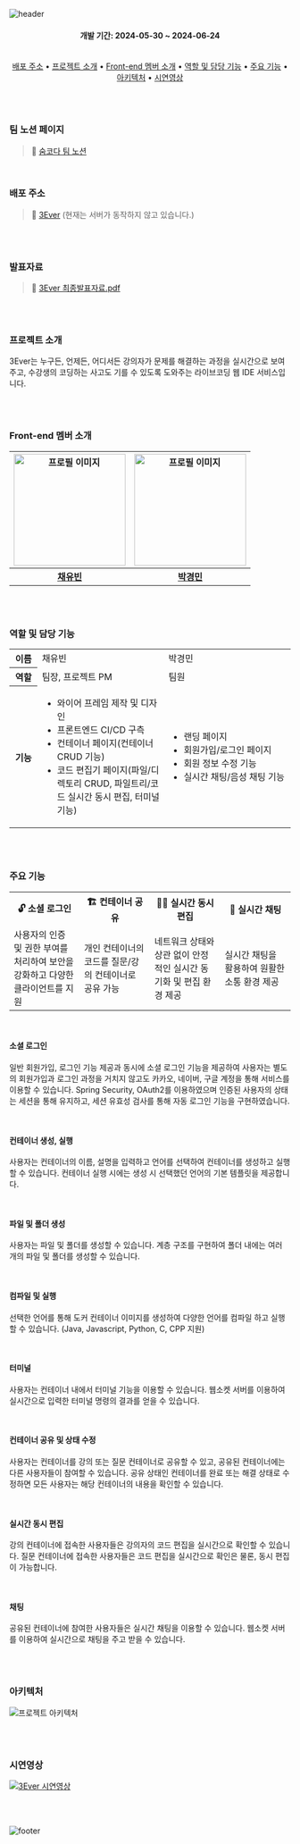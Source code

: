 ![header](https://capsule-render.vercel.app/api?type=waving&height=250&color=48BB78&text=3Ever%20-%20Web%20IDE&textBg=false&fontColor=ffffff&fontSize=40&fontAlign=50&fontAlignY=39&section=header)

<div align="center">
  <h4>개발 기간: 2024-05-30 ~ 2024-06-24</h3><br>
  <a href="#배포-주소">배포 주소</a> • <a href="#프로젝트-소개">프로젝트 소개</a> • <a href="#front-end-멤버-소개">Front-end 멤버 소개</a> • <a href="#역할-및-담당-기능">역할 및 담당 기능</a> • <a href="#주요-기능">주요 기능</a> • <a href="#아키텍처">아키텍처</a> • <a href="#시연영상">시연영상</a>
</div>

<br><br>

### 팀 노션 페이지
> 🔗 [숨코다 팀 노션](https://www.notion.so/yuuub/8c3da47a75f04e508bdb820263bb59c6?pvs=4)

<br>

### 배포 주소
> 🔗 [3Ever](http://ec2-52-79-123-145.ap-northeast-2.compute.amazonaws.com/) (현재는 서버가 동작하지 않고 있습니다.)

<br><br>

### 발표자료
> 🔗 [3Ever 최종발표자료.pdf](https://github.com/user-attachments/files/16833493/3Ever.pdf)

<br><br>

### 프로젝트 소개
3Ever는 누구든, 언제든, 어디서든 강의자가 문제를 해결하는 과정을 실시간으로 보여주고, 수강생의 코딩하는 사고도 기를 수 있도록 도와주는 라이브코딩 웹 IDE 서비스입니다.

<br><br>

### Front-end 멤버 소개
|<img width="200" src="https://avatars.githubusercontent.com/u/63189595?v=4" alt="프로필 이미지">|<img width="200" src="https://avatars.githubusercontent.com/u/96777845?v=4" alt="프로필 이미지">|
|:---:|:---:|
|[**채유빈**](https://github.com/ChaeYubin)|[**박경민**](https://github.com/gangmin2)|

<br><br>

### 역할 및 담당 기능
<table>
  <tr>
    <th width="10%">이름</th>
    <td width="45%">채유빈</td>
    <td width="45%">박경민</td>
  </tr>
  
  <tr>
    <th>역할</th>
    <td>팀장, 프로젝트 PM</td>
    <td>팀원</td>
  </tr>
  
  <tr>
    <th>기능</th>
    <td>
      <ul>
        <li>와이어 프레임 제작 및 디자인</li>
        <li>프론트엔드 CI/CD 구측</li>
        <li>컨테이너 페이지(컨테이너 CRUD 기능)</li>
        <li>코드 편집기 페이지(파일/디렉토리 CRUD, 파일트리/코드 실시간 동시 편집, 터미널 기능)</li>
      </ul>
    </td>
    <td>
      <ul>
        <li>랜딩 페이지</li>
        <li>회원가입/로그인 페이지</li>
        <li>회원 정보 수정 기능</li>
        <li>실시간 채팅/음성 채팅 기능</li>
      </ul>
    </td>
  </tr>
</table>

<br><br>

### 주요 기능
<table>
  <tr>
    <th width="25%">🔓 소셜 로그인</th>
    <th width="25%">🏗️ 컨테이너 공유</th>
    <th width="25%">🧑‍💻 실시간 동시 편집</th>
    <th width="25%">💬 실시간 채팅</th>
  </tr>
  <tr>
    <td>사용자의 인증 및 권한 부여를 처리하여 보안을 강화하고 다양한 클라이언트를 지원</td>
    <td>개인 컨테이너의 코드를 질문/강의 컨테이너로 공유 가능</td>
    <td>네트워크 상태와 상관 없이 안정적인 실시간 동기화 및 편집 환경 제공</td>
    <td>실시간 채팅을 활용하여 원활한 소통 환경 제공</td>
  </tr>
</table>
<br>

#### 소셜 로그인
일반 회원가입, 로그인 기능 제공과 동시에 소셜 로그인 기능을 제공하여 사용자는 별도의 회원가입과 로그인 과정을 거치지 않고도 카카오, 네이버, 구글 계정을 통해 서비스를 이용할 수 있습니다.
Spring Security, OAuth2를 이용하였으며 인증된 사용자의 상태는 세션을 통해 유지하고, 세션 유효성 검사를 통해 자동 로그인 기능을 구현하였습니다.

<br>

#### 컨테이너 생성, 실행
사용자는 컨테이너의 이름, 설명을 입력하고 언어를 선택하여 컨테이너를 생성하고 실행할 수 있습니다. 컨테이너 실행 시에는 생성 시 선택했던 언어의 기본 템플릿을 제공합니다.

<br>

#### 파일 및 폴더 생성
사용자는 파일 및 폴더를 생성할 수 있습니다. 계층 구조를 구현하여 폴더 내에는 여러 개의 파일 및 폴더를 생성할 수 있습니다.

<br>

#### 컴파일 및 실행
선택한 언어를 통해 도커 컨테이너 이미지를 생성하여 다양한 언어를 컴파일 하고 실행할 수 있습니다. (Java, Javascript, Python, C, CPP 지원)

<br>

#### 터미널
사용자는 컨테이너 내에서 터미널 기능을 이용할 수 있습니다. 웹소켓 서버를 이용하여 실시간으로 입력한 터미널 명령의 결과를 얻을 수 있습니다.

<br>

#### 컨테이너 공유 및 상태 수정
사용자는 컨테이너를 강의 또는 질문 컨테이너로 공유할 수 있고, 공유된 컨테이너에는 다른 사용자들이 참여할 수 있습니다.
공유 상태인 컨테이너를 완료 또는 해결 상태로 수정하면 모든 사용자는 해당 컨테이너의 내용을 확인할 수 있습니다.

<br>

#### 실시간 동시 편집
강의 컨테이너에 접속한 사용자들은 강의자의 코드 편집을 실시간으로 확인할 수 있습니다. 질문 컨테이너에 접속한 사용자들은 코드 편집을 실시간으로 확인은 물론, 동시 편집이 가능합니다.  

<br>

#### 채팅
공유된 컨테이너에 참여한 사용자들은 실시간 채팅을 이용할 수 있습니다. 웹소켓 서버를 이용하여 실시간으로 채팅을 주고 받을 수 있습니다. 

<br><br>

### 아키텍처
<img alt="프로젝트 아키텍처" src="https://github.com/Web-IDE-Project/front-end/assets/96777845/a70ef026-e891-4afc-831a-568b53dbbcab">

<br><br>

### 시연영상
[![3Ever 시연영상](http://img.youtube.com/vi/gfLYe-VhBAg/0.jpg)](https://youtu.be/gfLYe-VhBAg)

<br><br>

![footer](https://capsule-render.vercel.app/api?type=waving&height=150&color=48BB78&section=footer)
